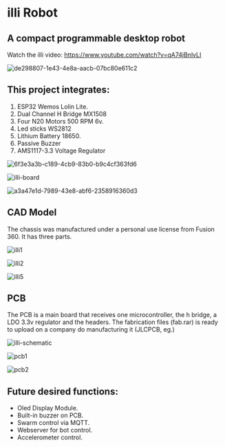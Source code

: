 # illi Robot
## A compact programmable desktop robot

Watch the illi video: https://www.youtube.com/watch?v=qA74jBnlvLI

![de298807-1e43-4e8a-aacb-07bc80e611c2](https://github.com/cassio-hsp/illi/assets/38111232/43dd9743-0c51-4910-ab54-05e66cd5b1e9)


## This project integrates:
1. ESP32 Wemos Lolin Lite.
2. Dual Channel H Bridge MX1508
3. Four N20 Motors 500 RPM 6v.
4. Led sticks WS2812
5. Lithium Battery 18650.
6. Passive Buzzer
7. AMS1117-3.3 Voltage Regulator

![6f3e3a3b-c189-4cb9-83b0-b9c4cf363fd6](https://github.com/cassio-hsp/illi/assets/38111232/44ca9452-f09c-4d6a-b2d1-48b5c135ad09)
  
![illi-board](https://github.com/cassio-hsp/illi/assets/38111232/e9c04319-5a2a-4242-b593-b36cd923d8ba)

![a3a47e1d-7989-43e8-abf6-2358916360d3](https://github.com/cassio-hsp/illi/assets/38111232/3d253763-553d-4de6-8c7b-00fbae2b04f8)

## CAD Model

The chassis was manufactured under a personal use license from Fusion 360. It has three parts.

![illi1](https://github.com/cassio-hsp/illi/assets/38111232/86ba09ef-5c52-44b1-bbed-d3d01af795bb)

![illi2](https://github.com/cassio-hsp/illi/assets/38111232/68c9c109-258a-4bc2-927d-e5334d6f0071)

![illi5](https://github.com/cassio-hsp/illi/assets/38111232/e9e248cc-d94d-4ca3-bfed-9dcfcaf2557b)

## PCB 
The PCB is a main board that receives one microcontroller, the h bridge, a LDO 3.3v regulator and the headers. The fabrication files (fab.rar) is ready to upload on a company do manufacturing it (JLCPCB, eg.)

![illi-schematic](https://github.com/cassio-hsp/illi/assets/38111232/6f347280-a710-43ec-a061-724df1f1a508)

![pcb1](https://github.com/cassio-hsp/illi/assets/38111232/7edd37e5-0d3d-40af-a840-9216a17acebc)

![pcb2](https://github.com/cassio-hsp/illi/assets/38111232/eac1569e-5f03-434f-8548-c87c468008f7)


## Future desired functions:
* Oled Display Module.
* Built-in buzzer on PCB.
* Swarm control via MQTT.
* Webserver for bot control.
* Accelerometer control.

